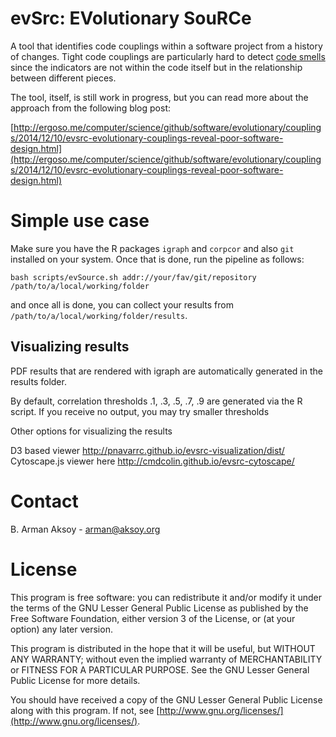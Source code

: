 # evSrc: EVolutionary SouRCe

A tool that identifies code couplings within a software project from a history of changes. Tight code couplings are particularly hard to detect [code smells](http://en.wikipedia.org/wiki/Code_smell) since the indicators are not within the code itself but in the relationship between different pieces.

The tool, itself, is still work in progress, but you can read more about the approach from the following blog post:

[http://ergoso.me/computer/science/github/software/evolutionary/couplings/2014/12/10/evsrc-evolutionary-couplings-reveal-poor-software-design.html](http://ergoso.me/computer/science/github/software/evolutionary/couplings/2014/12/10/evsrc-evolutionary-couplings-reveal-poor-software-design.html)

# Simple use case
Make sure you have the R packages `igraph` and `corpcor` and also `git` installed on your system.
Once that is done, run the pipeline as follows:

```
bash scripts/evSource.sh addr://your/fav/git/repository /path/to/a/local/working/folder
```

and once all is done, you can collect your results from `/path/to/a/local/working/folder/results`.

## Visualizing results

PDF results that are rendered with igraph are automatically generated in the results folder.

By default, correlation thresholds .1, .3, .5, .7, .9 are generated via the R script. If you receive no output, you may try smaller thresholds

Other options for visualizing the results

D3 based viewer http://pnavarrc.github.io/evsrc-visualization/dist/
Cytoscape.js viewer here http://cmdcolin.github.io/evsrc-cytoscape/

# Contact
B. Arman Aksoy - [arman@aksoy.org](mailto:arman@aksoy.org)

# License
This program is free software: you can redistribute it and/or modify it under the terms of the GNU Lesser General Public License as published by the Free Software Foundation, either version 3 of the License, or (at your option) any later version.

This program is distributed in the hope that it will be useful, but WITHOUT ANY WARRANTY; without even the implied warranty of MERCHANTABILITY or FITNESS FOR A PARTICULAR PURPOSE. See the GNU Lesser General Public License for more details.

You should have received a copy of the GNU Lesser General Public License along with this program. If not, see [http://www.gnu.org/licenses/](http://www.gnu.org/licenses/).

